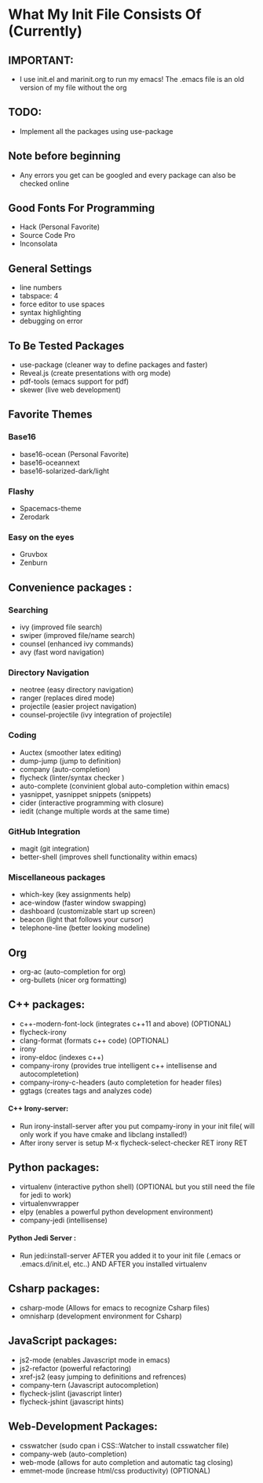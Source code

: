 # What My Init File Consists Of (Currently)

## IMPORTANT:  
- I use init.el and marinit.org to run my emacs! The .emacs file is an old version of my file without the org 

## TODO: 
- Implement all the packages using use-package 

## Note before beginning
- Any errors you get can be googled and every package can also be checked online 

## Good Fonts For Programming
- Hack (Personal Favorite)
- Source Code Pro
- Inconsolata

## General Settings 
- line numbers 
- tabspace: 4
- force editor to use spaces
- syntax highlighting
- debugging on error 

## To Be Tested Packages
- use-package (cleaner way to define packages and faster)
- Reveal.js (create presentations with org mode)
- pdf-tools (emacs support for pdf)
- skewer (live web development)

## Favorite Themes

### Base16 
- base16-ocean (Personal Favorite)
- base16-oceannext
- base16-solarized-dark/light 

### Flashy    
- Spacemacs-theme
- Zerodark

### Easy on the eyes
- Gruvbox
- Zenburn

## Convenience packages :

### Searching 
- ivy (improved file search)
- swiper (improved file/name search)
- counsel (enhanced ivy commands)
- avy (fast word navigation)

### Directory Navigation
- neotree (easy directory navigation)
- ranger (replaces dired mode)
- projectile (easier project navigation)
- counsel-projectile (ivy integration of projectile)

### Coding
- Auctex (smoother latex editing)
- dump-jump (jump to definition) 
- company (auto-completion)
- flycheck (linter/syntax checker ) 
- auto-complete (convinient global auto-completion within emacs)
- yasnippet, yasnippet snippets (snippets)
- cider (interactive programming with closure)
- iedit (change multiple words at the same time)

### GitHub Integration 
- magit (git integration)
- better-shell (improves shell functionality within emacs)

### Miscellaneous packages
- which-key (key assignments help)
- ace-window (faster window swapping)
- dashboard (customizable start up screen)
- beacon (light that follows your cursor)
- telephone-line (better looking modeline)

## Org
- org-ac (auto-completion for org)
- org-bullets (nicer org formatting)

## C++ packages: 
- c++-modern-font-lock (integrates c++11 and above) (OPTIONAL)
- flycheck-irony 
- clang-format (formats c++ code) (OPTIONAL)
- irony
- irony-eldoc (indexes c++)
- company-irony (provides true intelligent c++ intellisense and autocompletetion)
- company-irony-c-headers (auto completetion for header files)
- ggtags (creates tags and analyzes code)
#### C++ Irony-server:
- Run irony-install-server after you put compamy-irony in your init file( will only work if you have cmake and libclang installed!)
- After irony server is setup M-x flycheck-select-checker RET irony RET

## Python packages: 
- virtualenv (interactive python shell) (OPTIONAL but you still need the file for jedi to work)
- virtualenvwrapper
- elpy (enables a powerful python development environment)
- company-jedi (intellisense)
#### Python Jedi Server :
- Run jedi:install-server AFTER you added it to your init file (.emacs or .emacs.d/init.el, etc..) AND AFTER you installed virtualenv

## Csharp packages:
- csharp-mode (Allows for emacs to recognize Csharp files)
- omnisharp (development environment for Csharp)

## JavaScript packages:
- js2-mode (enables Javascript mode in emacs)
- js2-refactor (powerful refactoring)
- xref-js2 (easy jumping to definitions and refrences)
- company-tern (Javascript autocompletion)
- flycheck-jslint (javascript linter)
- flycheck-jshint (javascript hints)

## Web-Development Packages:
- csswatcher (sudo cpan i CSS::Watcher to install csswatcher file)
- company-web (auto-completion)
- web-mode (allows for auto completion and automatic tag closing) 
- emmet-mode (increase html/css productivity) (OPTIONAL)
